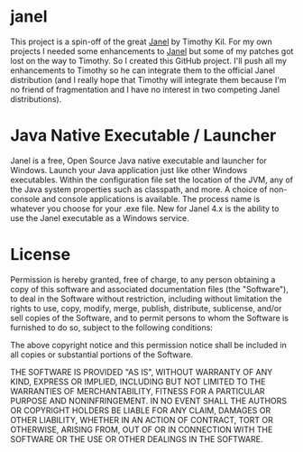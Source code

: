 # janel

This project is a spin-off of the great [Janel](https://sourceforge.net/projects/janel/) by Timothy Kil.
For my own projects I needed some enhancements to [Janel](https://sourceforge.net/projects/janel/) but some of my
patches got lost on the way to Timothy. So I created this GitHub project. I'll push all my enhancements to Timothy
so he can integrate them to the official Janel distribution (and I really hope that Timothy will integrate them
because I'm no friend of fragmentation and I have no interest in two competing Janel distributions).

# Java Native Executable / Launcher
Janel is a free, Open Source Java native executable and launcher for Windows. Launch your Java application just like other
Windows executables. Within the configuration file set the location of the JVM, any of the Java system properties such as
classpath, and more. A choice of non-console and console applications is available. The process name is whatever you choose
for your .exe file. New for Janel 4.x is the ability to use the Janel executable as a Windows service.

# License
Permission is hereby granted, free of charge, to any person obtaining a copy of this software and associated documentation
files (the "Software"), to deal in the Software without restriction, including without limitation the rights to use, copy,
modify, merge, publish, distribute, sublicense, and/or sell copies of the Software, and to permit persons to whom the
Software is furnished to do so, subject to the following conditions:

The above copyright notice and this permission notice shall be included in all copies or substantial portions of the Software.

THE SOFTWARE IS PROVIDED "AS IS", WITHOUT WARRANTY OF ANY KIND, EXPRESS OR IMPLIED, INCLUDING BUT NOT LIMITED TO THE WARRANTIES
OF MERCHANTABILITY, FITNESS FOR A PARTICULAR PURPOSE AND NONINFRINGEMENT. IN NO EVENT SHALL THE AUTHORS OR COPYRIGHT HOLDERS BE
LIABLE FOR ANY CLAIM, DAMAGES OR OTHER LIABILITY, WHETHER IN AN ACTION OF CONTRACT, TORT OR OTHERWISE, ARISING FROM, OUT OF OR
IN CONNECTION WITH THE SOFTWARE OR THE USE OR OTHER DEALINGS IN THE SOFTWARE.
